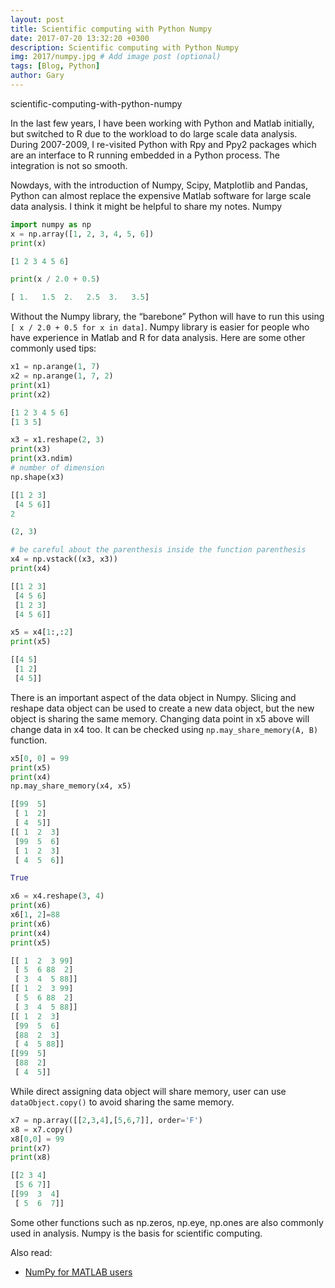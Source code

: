 ```yaml
---
layout: post
title: Scientific computing with Python Numpy
date: 2017-07-20 13:32:20 +0300
description: Scientific computing with Python Numpy
img: 2017/numpy.jpg # Add image post (optional)
tags: [Blog, Python]
author: Gary
---
```


scientific-computing-with-python-numpy

In the last few years, I have been working with Python and Matlab initially, but switched to R due to the workload to do large scale data analysis. During 2007-2009, I re-visited Python with Rpy and Ppy2 packages which are an interface to R running embedded in a Python process. The integration is not so smooth.

Nowdays, with the introduction of Numpy, Scipy, Matplotlib and Pandas, Python can almost replace the expensive Matlab software for large scale data analysis. I think it might be helpful to share my notes.
Numpy

```py
import numpy as np
x = np.array([1, 2, 3, 4, 5, 6])
print(x)

[1 2 3 4 5 6]

print(x / 2.0 + 0.5)

[ 1.   1.5  2.   2.5  3.   3.5]
```

Without the Numpy library, the “barebone” Python will have to run this using `[ x / 2.0 + 0.5 for x in data]`. Numpy library is easier for people who have experience in Matlab and R for data analysis. Here are some other commonly used tips:

```py
x1 = np.arange(1, 7)
x2 = np.arange(1, 7, 2)
print(x1)
print(x2)

[1 2 3 4 5 6]
[1 3 5]

x3 = x1.reshape(2, 3)
print(x3)
print(x3.ndim)    
# number of dimension
np.shape(x3)

[[1 2 3]
 [4 5 6]]
2

(2, 3)

# be careful about the parenthesis inside the function parenthesis
x4 = np.vstack((x3, x3))
print(x4)

[[1 2 3]
 [4 5 6]
 [1 2 3]
 [4 5 6]]

x5 = x4[1:,:2]
print(x5)  

[[4 5]
 [1 2]
 [4 5]]
```

There is an important aspect of the data object in Numpy. Slicing and reshape data object can be used to create a new data object, but the new object is sharing the same memory. Changing data point in x5 above will change data in x4 too. It can be checked using `np.may_share_memory(A, B)` function.

```py
x5[0, 0] = 99
print(x5)
print(x4)
np.may_share_memory(x4, x5)

[[99  5]
 [ 1  2]
 [ 4  5]]
[[ 1  2  3]
 [99  5  6]
 [ 1  2  3]
 [ 4  5  6]]

True

x6 = x4.reshape(3, 4)
print(x6)
x6[1, 2]=88
print(x6)
print(x4)
print(x5)

[[ 1  2  3 99]
 [ 5  6 88  2]
 [ 3  4  5 88]]
[[ 1  2  3 99]
 [ 5  6 88  2]
 [ 3  4  5 88]]
[[ 1  2  3]
 [99  5  6]
 [88  2  3]
 [ 4  5 88]]
[[99  5]
 [88  2]
 [ 4  5]]
```

While direct assigning data object will share memory, user can use `dataObject.copy()` to avoid sharing the same memory.

```py
x7 = np.array([[2,3,4],[5,6,7]], order='F')
x8 = x7.copy()
x8[0,0] = 99
print(x7)
print(x8)

[[2 3 4]
 [5 6 7]]
[[99  3  4]
 [ 5  6  7]]
 ```

Some other functions such as np.zeros, np.eye, np.ones are also commonly used in analysis.
Numpy is the basis for scientific computing.

Also read:
* [NumPy for MATLAB users](http://mathesaurus.sourceforge.net/matlab-numpy.html)
